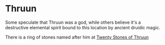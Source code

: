 # Thruun

Some speculate that Thruun was a god, while others believe it's a destructive elemental spirit bound to this location by ancient druidic magic.

There is a ring of stones named after him at [Twenty Stones of Thruun](../Places/Ten%20Towns/Dougan's%20Hole.md#Twenty%20Stones%20of%20Thruun)